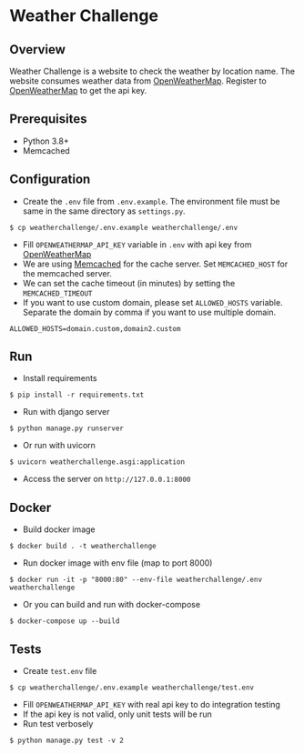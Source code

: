 # Weather Challenge

## Overview
Weather Challenge is a website to check the weather by location name. The website consumes weather data from [OpenWeatherMap](https://home.openweathermap.org). Register to [OpenWeatherMap](https://home.openweathermap.org) to get the api key.


## Prerequisites
- Python 3.8+
- Memcached

## Configuration
- Create the `.env` file from `.env.example`. The environment file must be same in the same directory as `settings.py`.
```
$ cp weatherchallenge/.env.example weatherchallenge/.env
``` 
- Fill `OPENWEATHERMAP_API_KEY` variable in `.env` with api key from [OpenWeatherMap](https://home.openweathermap.org)
- We are using [Memcached](https://memcached.org/) for the cache server. Set `MEMCACHED_HOST` for the memcached server.
- We can set the cache timeout (in minutes) by setting the `MEMCACHED_TIMEOUT`
- If you want to use custom domain, please set `ALLOWED_HOSTS` variable. Separate the domain by comma if you want to use multiple domain.
```
ALLOWED_HOSTS=domain.custom,domain2.custom
```

## Run
- Install requirements
```
$ pip install -r requirements.txt
```
- Run with django server
```
$ python manage.py runserver
```
- Or run with uvicorn
```
$ uvicorn weatherchallenge.asgi:application
```
- Access the server on `http://127.0.0.1:8000`

## Docker
- Build docker image
```
$ docker build . -t weatherchallenge
```
- Run docker image with env file (map to port 8000)
```
$ docker run -it -p "8000:80" --env-file weatherchallenge/.env weatherchallenge
```
- Or you can build and run with docker-compose
```
$ docker-compose up --build
```

## Tests
- Create `test.env` file
```
$ cp weatherchallenge/.env.example weatherchallenge/test.env
```
- Fill `OPENWEATHERMAP_API_KEY` with real api key to do integration testing
- If the api key is not valid, only unit tests will be run
- Run test verbosely
```
$ python manage.py test -v 2
```